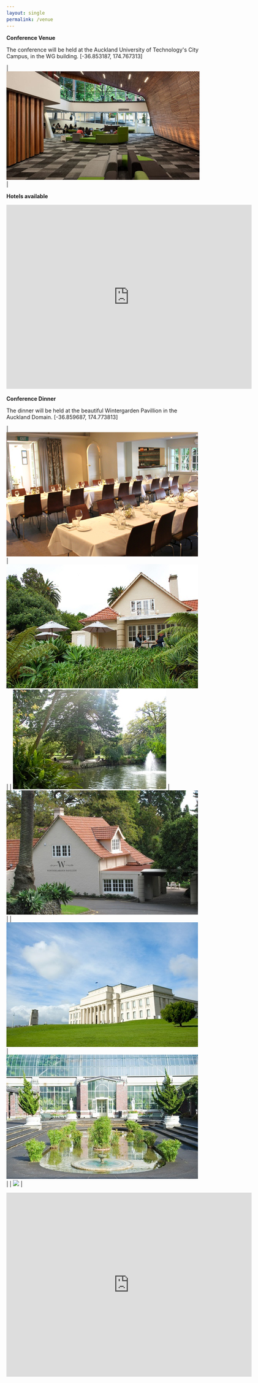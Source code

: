 ```yaml
---
layout: single
permalink: /venue
---
```

**Conference Venue**

The conference will be held at the Auckland University of Technology's City Campus, in the WG building. [-36.853187, 174.767313]

| <img src="/assets/images/aut_wg_4-1000x563.jpg"> |

**Hotels available**

<iframe src="https://www.google.com/maps/embed?pb=!1m16!1m12!1m3!1d6385.032167988325!2d174.76557859236252!3d-36.854064009077845!2m3!1f0!2f0!3f0!3m2!1i1024!2i768!4f13.1!2m1!1shotel+near+Auckland+University+of+Technology+-+Business+Faculty%2C+Auckland!5e0!3m2!1sen!2snz!4v1524529683086" width="640" height="480" frameborder="0" style="border:0" allowfullscreen></iframe>

**Conference Dinner**

The dinner will be held at the beautiful Wintergarden Pavillion in the Auckland Domain. [-36.859687, 174.773813]

| <img src="/assets/images/wintergarden_07.jpg"> | <img src="/assets/images/wintergarden_08.jpg"> |
| <img src="/assets/images/wintergarden_09.jpg"> | <img src="/assets/images/wintergarden_05.jpg"> |
| <img src="/assets/images/wintergarden_10.jpg"> | <img src="/assets/images/wintergarden_06.jpg"> |
| <img src="Set_Dinner_menu.JPG"> |

<iframe src="https://www.google.com/maps/embed?pb=!1m28!1m12!1m3!1d6384.8584030009215!2d174.76512997824886!3d-36.85614418512149!2m3!1f0!2f0!3f0!3m2!1i1024!2i768!4f13.1!4m13!3e2!4m5!1s0x6d0d47e463e6c953%3A0xe08f185abdafcdbd!2sAUT+Wellesley+Street+East%2C+Auckland!3m2!1d-36.8532194!2d174.7673188!4m5!1s0x6d0d4872d9d8a513%3A0xe58161d82be9045e!2sWintergarden+Cafe+20+Kiosk+Rd%2C+Parnell%2C+Auckland+1010!3m2!1d-36.859639!2d174.773823!5e0!3m2!1sen!2snz!4v1524435979833" width="640" height="480" frameborder="0" style="border:0" allowfullscreen></iframe>